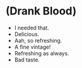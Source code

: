 # (Drank Blood)

- I needed that.
- Delicious.
- Aah, so refreshing.
- A fine vintage!
- Refreshing as always.
- Bad taste.
